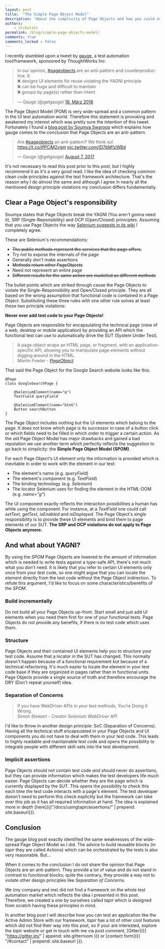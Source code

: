 ```yaml
---
layout: post
title:  "The Simple Page Object Model"
description: "About the simplicity of Page Objects and how you could overcome their drawbacks."
authors:
    - olibutzki
permalink: /blog/simple-page-objects-model/
comments: true
comments_locked : false
---
```


I recently stumbled upon a tweet by [gauge](https://gauge.org/), a test automation tool/framework, sponsored by ThoughtWorks Inc:
<blockquote class="twitter-tweet" data-lang="de"><p lang="en" dir="ltr">In our opinion, <a href="https://twitter.com/hashtag/pageobjects?src=hash&amp;ref_src=twsrc%5Etfw">#pageobjects</a> are an anti-pattern and counterproductive. It <br>❌ designs UI elements for reuse violating the YAGNI principle<br>❌ can be huge and difficult to maintain<br>❌ groups by page(s) rather than intent</p>&mdash; Gauge (@getgauge) <a href="https://twitter.com/getgauge/status/975261271670099968?ref_src=twsrc%5Etfw">18. März 2018</a></blockquote>
<script async src="https://platform.twitter.com/widgets.js" charset="utf-8"></script>

The Page Object Model (POM) is very wide-spread and a common pattern in the UI test automation world. Therefore this statement is provoking and awakened my interest which was pretty sure the intention of this tweet. Fortunately I found a [blog post by Soumya Swaroop](https://blog.getgauge.io/are-page-objects-anti-pattern-21b6e337880f) which explains how gauge comes to the conclusion that Page Objects are an anti-pattern.

<blockquote class="twitter-tweet" data-cards="hidden" data-lang="en"><p lang="en" dir="ltr">Are <a href="https://twitter.com/hashtag/pageobjects?src=hash&amp;ref_src=twsrc%5Etfw">#pageobjects</a> an anti-pattern? We think so! <a href="https://t.co/IfPCjM2vgm">https://t.co/IfPCjM2vgm</a> <a href="https://t.co/lD7bM1zWBd">pic.twitter.com/lD7bM1zWBd</a></p>&mdash; Gauge (@getgauge) <a href="https://twitter.com/getgauge/status/894503233443561472?ref_src=twsrc%5Etfw">August 7, 2017</a></blockquote>
<script async src="https://platform.twitter.com/widgets.js" charset="utf-8"></script>


It's not necessary to read this post prior to this post, but I highly recommend it as it's a very good read. I like the idea of checking common clean code principles against the test framework architecture. That's the reason why I do almost the same and although I agree in nearly all the mentioned design principle violations my conclusion differs fundamentally.

## Clear a Page Object's responsibility
Soumya states that Page Objects break the YAGNI (You aren't gonna need it), SRP (Single-Reponsibility) and OCP (Open/Closed) priniciples. Assuming that you use Page Objects the way [Selenium suggests in its wiki](https://github.com/SeleniumHQ/selenium/wiki/PageObjects) I completely agree.

These are Selenium's recommendations:
* ~~The public methods represent the services that the page offers.~~
* Try not to expose the internals of the page
* Generally don't make assertions
* ~~Methods return other PageObjects~~
* Need not represent an entire page
* ~~Different results for the same action are modelled as different methods~~

The bullet points which are striked through cause the Page Objects to violate the Single-Responsibility and Open/Closed principle. They are all based on the wrong assumption that functional code is contained in a Page Object. Substituting these three rules with one other rule  solves at least these two principle violations:

**Never ever add test code to your Page Objects!**

Page Objects are responsible for encapsulating the technical page (view of a web, desktop or mobile application) by providing an API which the functional test can use to automatically drive the SUT (System Under Test).

<blockquote>
A page object wraps an HTML page, or fragment, with an application-specific API, allowing you to manipulate page elements without digging around in the HTML.
<footer>
<cite>Martin Fowler - <a href="https://martinfowler.com/bliki/PageObject.html">PageObject</a></cite>
</footer>
</blockquote>

That said the Page Object for the Google Search website looks like this:
``` xtend
@Page
class GoogleSearchPage {

    @SeleniumElement(name="q")
    TextField queryField

    @SeleniumElement(name="btnG")
    Button searchButton
}
```

The Page Object includes nothing but the UI elements which belong to the page. It does not know which page is its successor in case of a button click or which fields need to be filled in which order to trigger a certain action. As the *old* Page Object Model has major drawbacks and gained a bad reputation we use another term which perfectly reflects the suggestion to go back to simplicity: the **Simple Page Object Model (SPOM)**.

For each Page Object's UI element only the information is provided which is inevitable in order to work with the element in our test:
* The element's name (e.g. *queryField*)
* The element's component (e.g. *TextField*)
* The binding technology (e.g. *Selenium*)
* The locator Selenium uses for finding the element in the HTML-DOM (e.g. *name="g"*)

The UI component  exactly reflects the interaction possibilities a human has while using the component. For instance, at a *TextField* one could call *setText*, *getText*, *isEnabled* and *isDisplayed*. The Page Object's single responsibility is to provide these UI elements and bind them to page elements of our SUT. **The SRP and OCP violations do not apply to Page Objects anymore.**

## And what about YAGNI?
By using the *SPOM* Page Objects are lowered to the amount of information which is needed to write tests against a type-safe API, there's not much what you don't need. It is likely that you refer to certain UI elements only once from your test code, so one might argue that you can locate the element directly from the test code without the Page Object indirection. To refute this argument, I'd like to focus on some characteristics/benefits of the *SPOM*.

### Build incrementally
Do not build all your Page Objects up-front. Start small and just add UI elements when you need them first for one of your functional tests. Page Objects do not provide any benefits, if there is no test code which uses them.

### Structure
Page Objects and their contained UI elements help you to structure your test code. Assume that a locator in the SUT has changed. This normally doesn't happen because of a functional requirement but because of a technical refactoring. It's much easier to locate the element in your test code base if they are organized in pages rather than in functional units. Page Objects provide a single source of truth and therefore encourage the DRY (Don't repeat yourself) idea.

### Separation of Concerns
<blockquote>
If you have WebDriver APIs in your test methods, You’re Doing It Wrong.
<footer>
<cite>Simon Stewart - Creator Selenium WebDriver API</cite>
</footer>
</blockquote>
I'd like to throw in another design principle: SoC (Separation of Concerns). Having all the technical stuff encapsulated in your Page Objects and UI components you do not have to deal with them in your test code. This leads to highly readable and maintainable test code and opens the possibility to integrate people with different skill-sets into the test development.

### Implicit assertions
Page Objects should not contain test code *and* should never do assertions, but they can provide information which makes the test developers life much easier. Page Objects can decide whether they are the page which is currently displayed by the SUT. This opens the possibility to check this each time the test code interacts with a page's element. The test developer doesn't need to perform this check explicitly but the framework can take over this job as it has all required information at hand. The idea is explained more in depth [here]({{"/docs/usingtapir/assertions/" | prepend: site.baseurl}}).

## Conclusion
The gauge blog post exactly identified the same weaknesses of the wide-spread Page Object Model as I did. The advice to build reusable blocks (in *tapir* they are called Actions) which can be orchestrated by the tests is also very reasonable. But...

When it comes to the conclusion I do not share the opinion that Page Objects are an anti-pattern. They provide a lot of value and do not stand in contrast to functional blocks; quite the contrary, they provide a way not to violate other design principles like *Separation of Concerns*.

We (my company and me) did not find a framework on the whole test automation market which reflects the idea I presented in this post. Therefore, we created a one by ourselves called *tapir* which is designed from scratch having these principles in mind.

In another blog post I will describe how you can test an application like the Active Admin Store with our framework. *tapir* has a lot of other cool features which did not find their way into this post, so if your are interested, explore the *tapir* website or get in touch with me via post comment, [Gitter]({{ "https://gitter.im/" | append: site.gitterroom }}) or [contact form]({{ "/#contact" | prepend: site.baseurl }}).
